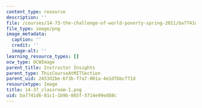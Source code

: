 ```yaml
---
content_type: resource
description: ''
file: /courses/14-73-the-challenge-of-world-poverty-spring-2011/ba7741d681c11b9b865f5714e99ed88c_14-37_classroom-1.png
file_type: image/png
image_metadata:
  caption: ''
  credit: ''
  image-alt: ''
learning_resource_types: []
ocw_type: OCWImage
parent_title: Instructor Insights
parent_type: ThisCourseAtMITSection
parent_uid: 2453d2be-6f3b-f7a7-001a-4e1dfbbcf71d
resourcetype: Image
title: 14-37_classroom-1.png
uid: ba7741d6-81c1-1b9b-865f-5714e99ed88c
---
```

